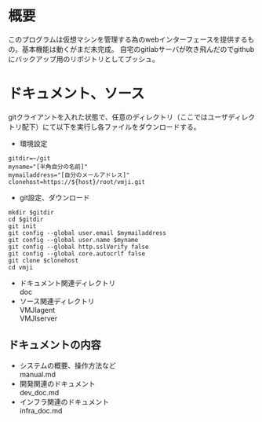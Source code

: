 # 概要
このプログラムは仮想マシンを管理する為のwebインターフェースを提供するもの。基本機能は動くがまだ未完成。
自宅のgitlabサーバが吹き飛んだのでgithubにバックアップ用のリポジトリとしてプッシュ。

# ドキュメント、ソース
gitクライアントを入れた状態で、任意のディレクトリ（ここではユーザディレクトリ配下）にて以下を実行し各ファイルをダウンロードする。

- 環境設定
```
gitdir=~/git
myname="[半角自分の名前]"
mymailaddress="[自分のメールアドレス]"
clonehost=https://${host}/root/vmji.git

```
- git設定、ダウンロード
```
mkdir $gitdir
cd $gitdir
git init
git config --global user.email $mymailaddress
git config --global user.name $myname
git config --global http.sslVerify false
git config --global core.autocrlf false
git clone $clonehost
cd vmji
```
- ドキュメント関連ディレクトリ  
doc  
- ソース関連ディレクトリ  
VMJIagent  
VMJIserver

## ドキュメントの内容
- システムの概要、操作方法など  
manual.md
- 開発関連のドキュメント  
dev_doc.md
- インフラ関連のドキュメント  
infra_doc.md
